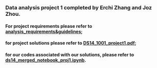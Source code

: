### Data analysis project 1 completed by Erchi Zhang and Joz Zhou. <br />
#### For project requirements please refer to [analysis_requirements&guidelines](/analysis_requirements&guidelines/);<br/>
#### for project solutions please refer to [DS14_1001_project1.pdf](/DS14_1001_project1.pdf);<br/>
#### for our codes associated with our solutions, please refer to [ds14_merged_notebook_proj1.ipynb](/ds14_merged_notebook_proj1.ipynb).
